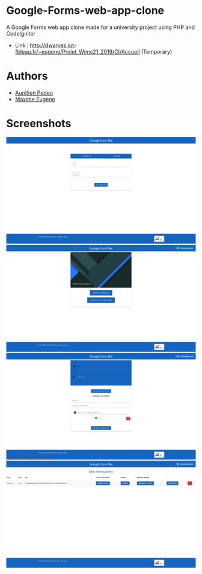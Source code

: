 # Google-Forms-web-app-clone
A Google Forms web app clone made for a university project using PHP and CodeIgniter
* Link : http://dwarves.iut-fbleau.fr/~eugene/Projet_Wims21_2019/CI/Accueil (Temporary)

# Authors
* [Aurélien Peden](https://github.com/aurelien-peden)
* [Maxime Eugene](https://github.com/maxime-eugene)

# Screenshots
![Landing page](https://github.com/aurelien-peden/Google-Forms-web-app-clone/blob/master/screenshots/web_app_1.jpg)
![Dashboard](https://github.com/aurelien-peden/Google-Forms-web-app-clone/blob/master/screenshots/web_app_2.jpg)
![Form creation](https://github.com/aurelien-peden/Google-Forms-web-app-clone/blob/master/screenshots/web_app_3.jpg)
![My forms](https://github.com/aurelien-peden/Google-Forms-web-app-clone/blob/master/screenshots/web_app_4.jpg)
